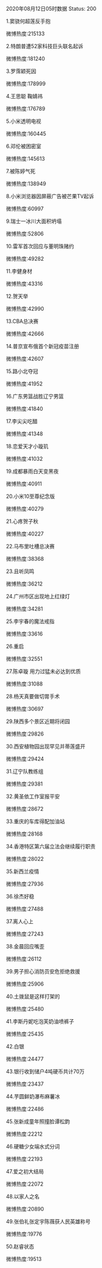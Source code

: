 2020年08月12日05时数据
Status: 200

1.窦骁何超莲反手抱

微博热度:215133

2.特朗普遭52家科技巨头联名起诉

微博热度:181240

3.罗霈颖死因

微博热度:178999

4.王思聪 鞠婧祎

微博热度:176789

5.小米透明电视

微博热度:160445

6.邓伦被困密室

微博热度:145613

7.被陈婷气死

微博热度:138949

8.小米浏览器因屏蔽广告被芒果TV起诉

微博热度:60997

9.瑞士一冰川大面积坍塌

微博热度:52806

10.雷军首次回应与董明珠赌约

微博热度:49282

11.李健身材

微博热度:43316

12.贺天举

微博热度:42990

13.CBA总决赛

微博热度:42666

14.普京宣布俄首个新冠疫苗注册

微博热度:42607

15.路小北夺冠

微博热度:41952

16.广东男篮战胜辽宁男篮

微博热度:41840

17.李尖尖吃醋

微博热度:41348

18.恋爱天才小璇玑

微博热度:41032

19.成都暴雨白天变黑夜

微博热度:40911

20.小米10至尊纪念版

微博热度:40279

21.心疼贺子秋

微博热度:40227

22.马布里吐槽总决赛

微博热度:38368

23.且听凤鸣

微博热度:36212

24.广州市区出现地上红绿灯

微博热度:34281

25.李宇春的魔法戒指

微博热度:33616

26.重启

微博热度:32551

27.陈卓璇 用力过猛未必达到优质

微博热度:31088

28.杨天真要做切胃手术

微博热度:30697

29.陕西多个景区近期将闭园

微博热度:29826

30.西安植物园出现罕见并蒂莲盛开

微博热度:29424

31.辽宁队教练组

微博热度:29381

32.黄圣依工作室报平安

微博热度:28672

33.重庆的车库得配加油站

微博热度:28168

34.香港特区第六届立法会继续履行职责

微博热度:28022

35.新西兰疫情

微博热度:27936

36.徐杰好稳

微博热度:27488

37.离人心上

微博热度:27243

38.金晨回应嘴歪

微博热度:26112

39.男子担心消防员安危拒绝救援

微博热度:25906

40.土拨鼠是这样打架的

微博热度:25480

41.李斯丹妮吃泡芙奶油喷裤子

微博热度:25435

42.白银

微博热度:24477

43.银行收到储户4吨硬币共计70万

微博热度:23437

44.芋圆鲜奶瀑布麻薯冰

微博热度:22486

45.张新成童年照撞脸谭松韵

微博热度:22212

46.硬糖少女端水式分词

微博热度:22193

47.爱之初大结局

微博热度:22072

48.以家人之名

微博热度:20890

49.张伯礼张定宇陈薇获人民英雄称号

微博热度:19776

50.赵睿状态

微博热度:19513

